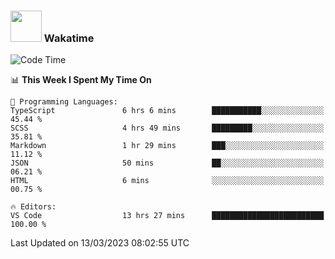 ### <img src="https://media.giphy.com/media/VgCDAzcKvsR6OM0uWg/giphy.gif" width="50"> Wakatime

  <!--START_SECTION:waka-->
![Code Time](http://img.shields.io/badge/Code%20Time-1%2C310%20hrs%2053%20mins-blue)

📊 **This Week I Spent My Time On** 

```text
💬 Programming Languages: 
TypeScript               6 hrs 6 mins        ███████████░░░░░░░░░░░░░░   45.44 % 
SCSS                     4 hrs 49 mins       █████████░░░░░░░░░░░░░░░░   35.81 % 
Markdown                 1 hr 29 mins        ███░░░░░░░░░░░░░░░░░░░░░░   11.12 % 
JSON                     50 mins             ██░░░░░░░░░░░░░░░░░░░░░░░   06.21 % 
HTML                     6 mins              ░░░░░░░░░░░░░░░░░░░░░░░░░   00.75 % 

🔥 Editors: 
VS Code                  13 hrs 27 mins      █████████████████████████   100.00 % 
```


 Last Updated on 13/03/2023 08:02:55 UTC
<!--END_SECTION:waka-->
